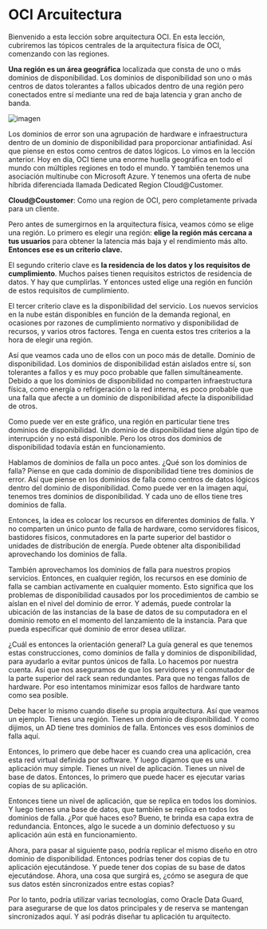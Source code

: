 # OCI Arcuitectura

Bienvenido a esta lección sobre arquitectura OCI. En esta lección, cubriremos las tópicos centrales de la arquitectura física de OCI, comenzando con las regiones.

**Una región es un área geográfica** localizada que consta de uno o más dominios de disponibilidad. Los dominios de disponibilidad son uno o más centros de datos tolerantes a fallos ubicados dentro de una región pero conectados entre sí mediante una red de baja latencia y gran ancho de banda.

![imagen](https://github.com/sbstn-jmnz/OCI-fundations/assets/4334071/14aa31e9-8e49-4a02-9598-e23a115643fc)

Los dominios de error son una agrupación de hardware e infraestructura dentro de un dominio de disponibilidad para proporcionar antiafinidad. Así que piense en estos como centros de datos lógicos. Lo vimos en la lección anterior. Hoy en día, OCI tiene una enorme huella geográfica en todo el mundo con múltiples regiones en todo el mundo. Y también tenemos una asociación multinube con Microsoft Azure. Y tenemos una oferta de nube híbrida diferenciada llamada Dedicated Region Cloud@Customer.

**Cloud@Coustomer**: Como una region de OCI, pero completamente privada para un cliente.

Pero antes de sumergirnos en la arquitectura física, veamos cómo se elige una región. 
Lo primero es elegir una región: **elige la región más cercana a tus usuarios** para obtener la latencia más baja y el rendimiento más alto. **Entonces ese es un criterio clave.**

El segundo criterio clave es **la residencia de los datos y los requisitos de cumplimiento**. Muchos países tienen requisitos estrictos de residencia de datos. Y hay que cumplirlas. Y entonces usted elige una región en función de estos requisitos de cumplimiento.

El tercer criterio clave es la disponibilidad del servicio. Los nuevos servicios en la nube están disponibles en función de la demanda regional, en ocasiones por razones de cumplimiento normativo y disponibilidad de recursos, y varios otros factores. Tenga en cuenta estos tres criterios a la hora de elegir una región.

Así que veamos cada uno de ellos con un poco más de detalle. Dominio de disponibilidad. Los dominios de disponibilidad están aislados entre sí, son tolerantes a fallos y es muy poco probable que fallen simultáneamente. Debido a que los dominios de disponibilidad no comparten infraestructura física, como energía o refrigeración o la red interna, es poco probable que una falla que afecte a un dominio de disponibilidad afecte la disponibilidad de otros.

Como puede ver en este gráfico, una región en particular tiene tres dominios de disponibilidad. Un dominio de disponibilidad tiene algún tipo de interrupción y no está disponible. Pero los otros dos dominios de disponibilidad todavía están en funcionamiento.

Hablamos de dominios de falla un poco antes. ¿Qué son los dominios de falla? Piense en que cada dominio de disponibilidad tiene tres dominios de error. Así que piense en los dominios de falla como centros de datos lógicos dentro del dominio de disponibilidad. Como puede ver en la imagen aquí, tenemos tres dominios de disponibilidad. Y cada uno de ellos tiene tres dominios de falla.

Entonces, la idea es colocar los recursos en diferentes dominios de falla. Y no comparten un único punto de falla de hardware, como servidores físicos, bastidores físicos, conmutadores en la parte superior del bastidor o unidades de distribución de energía. Puede obtener alta disponibilidad aprovechando los dominios de falla.

También aprovechamos los dominios de falla para nuestros propios servicios. Entonces, en cualquier región, los recursos en ese dominio de falla se cambian activamente en cualquier momento. Esto significa que los problemas de disponibilidad causados ​​por los procedimientos de cambio se aíslan en el nivel del dominio de error. Y además, puede controlar la ubicación de las instancias de la base de datos de su computadora en el dominio remoto en el momento del lanzamiento de la instancia. Para que pueda especificar qué dominio de error desea utilizar.

¿Cuál es entonces la orientación general? La guía general es que tenemos estas construcciones, como dominios de falla y dominios de disponibilidad, para ayudarlo a evitar puntos únicos de falla. Lo hacemos por nuestra cuenta. Así que nos aseguramos de que los servidores y el conmutador de la parte superior del rack sean redundantes. Para que no tengas fallos de hardware. Por eso intentamos minimizar esos fallos de hardware tanto como sea posible.

Debe hacer lo mismo cuando diseñe su propia arquitectura. Así que veamos un ejemplo. Tienes una región. Tienes un dominio de disponibilidad. Y como dijimos, un AD tiene tres dominios de falla. Entonces ves esos dominios de falla aquí.

Entonces, lo primero que debe hacer es cuando crea una aplicación, crea esta red virtual definida por software. Y luego digamos que es una aplicación muy simple. Tienes un nivel de aplicación. Tienes un nivel de base de datos. Entonces, lo primero que puede hacer es ejecutar varias copias de su aplicación.

Entonces tiene un nivel de aplicación, que se replica en todos los dominios. Y luego tienes una base de datos, que también se replica en todos los dominios de falla. ¿Por qué haces eso? Bueno, te brinda esa capa extra de redundancia. Entonces, algo le sucede a un dominio defectuoso y su aplicación aún está en funcionamiento.

Ahora, para pasar al siguiente paso, podría replicar el mismo diseño en otro dominio de disponibilidad. Entonces podrías tener dos copias de tu aplicación ejecutándose. Y puede tener dos copias de su base de datos ejecutándose. Ahora, una cosa que surgirá es, ¿cómo se asegura de que sus datos estén sincronizados entre estas copias?

Por lo tanto, podría utilizar varias tecnologías, como Oracle Data Guard, para asegurarse de que los datos principales y de reserva se mantengan sincronizados aquí. Y así podrás diseñar tu aplicación tu arquitecto.
